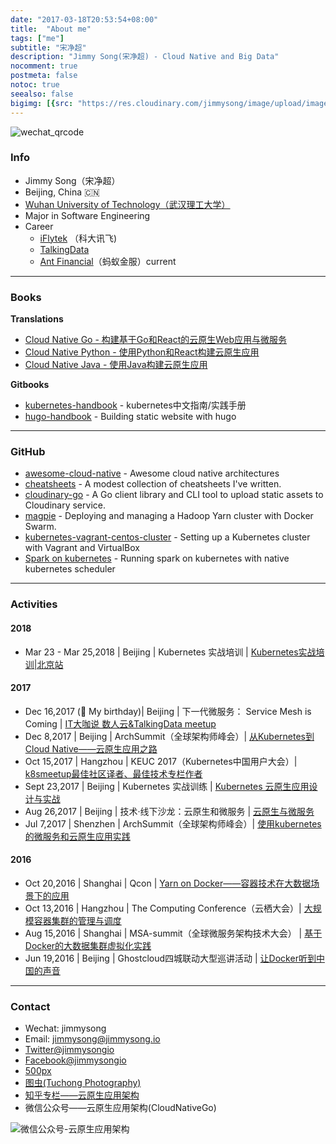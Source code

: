 ```yaml
---
date: "2017-03-18T20:53:54+08:00"
title:  "About me"
tags: ["me"]
subtitle: "宋净超"
description: "Jimmy Song(宋净超) - Cloud Native and Big Data"
nocomment: true
postmeta: false
notoc: true
seealso: false
bigimg: [{src: "https://res.cloudinary.com/jimmysong/image/upload/images/dark-side-of-the-moon.jpg", desc: "Dark Side of the Moon - Pink Floyd"}]
---
```


![wechat_qrcode](https://res.cloudinary.com/jimmysong/image/upload/images/jimmysong-wechat-qrcode.jpg)

### Info

- Jimmy Song（宋净超）
- Beijing, China 🇨🇳
- [Wuhan University of Technology（武汉理工大学）](http://www.whut.edu.cn) 
- Major in Software Engineering
- Career
  - [iFlytek](http://www.iflytek.com) （科大讯飞)
  - [TalkingData](http://www.talkingdata.com)
  - [Ant Financial](https://www.antfin.com/)（蚂蚁金服）current

---

### Books

**Translations**

- [Cloud Native Go - 构建基于Go和React的云原生Web应用与微服务](https://jimmysong.io/cloud-native-go)
- [Cloud Native Python - 使用Python和React构建云原生应用](https://jimmysong.io/posts/cloud-native-python/)
- [Cloud Native Java - 使用Java构建云原生应用](https://jimmysong.io/posts/cloud-native-java)

**Gitbooks**

- [kubernetes-handbook](https://github.com/rootsongjc/kubernetes-handbook/) - kubernetes中文指南/实践手册
- [hugo-handbook](https://github.com/rootsongjc/hugo-handbook) - Building static website with hugo

---

### GitHub

- [awesome-cloud-native](https://github.com/rootsongjc/awesome-cloud-native) - Awesome cloud native architectures
- [cheatsheets](https://jimmysong.io/cheatsheets) -  A modest collection of cheatsheets I've written.
- [cloudinary-go](https://github.com/rootsongjc/cloudinary-go) - A Go client library and CLI tool to upload static assets to Cloudinary service.
- [magpie](https://github.com/rootsongjc/magpie) - Deploying and managing a Hadoop Yarn cluster with Docker Swarm.
- [kubernetes-vagrant-centos-cluster](https://github.com/rootsongjc/kubernetes-vagrant-centos-cluster) - Setting up a Kubernetes cluster with Vagrant and VirtualBox
- [Spark on kubernetes](https://jimmysong.io/spark-on-k8s) - Running spark on kubernetes with native kubernetes scheduler

---

### Activities

#### 2018

- Mar 23 - Mar 25,2018 | Beijing | Kubernetes 实战培训 | [Kubernetes实战培训|北京站](http://dockone.io/article/2626)

#### 2017

- Dec 16,2017 (🎂 My birthday)| Beijing | 下一代微服务： Service Mesh is Coming | [IT大咖说 数人云&TalkingData meetup](http://www.itdks.com/eventlist/detail/1690)
- Dec 8,2017 | Beijing | ArchSummit（全球架构师峰会）| [从Kubernetes到Cloud Native——云原生应用之路](http://bj2017.archsummit.com/presentation/306)
- Oct  15,2017 | Hangzhou | KEUC 2017（Kubernetes中国用户大会）| [k8smeetup最佳社区译者、最佳技术专栏作者](http://keuc.k8smeetup.com/)
- Sept 23,2017 | Beijing | Kubernetes 实战训练 | [Kubernetes 云原生应用设计与实战](https://www.bagevent.com/event/791762)
- Aug 26,2017 | Beijing | 技术·线下沙龙：云原生和微服务 | [云原生与微服务](http://www.huodongxing.com/event/8401246554100)
- Jul 7,2017 | Shenzhen | ArchSummit（全球架构师峰会）| [使用kubernetes的微服务和云原生应用实践](http://sz2017.archsummit.com/presentation/1080)

#### 2016

- Oct 20,2016 | Shanghai | Qcon | [Yarn on Docker——容器技术在大数据场景下的应用](http://2016.qconshanghai.com/speakers/202253)
- Oct 13,2016 | Hangzhou | The Computing Conference（云栖大会）| [大规模容器集群的管理与调度](https://yunqi.aliyun.com/2016/hangzhou/schedule?spm=5176.8098788.535884.3.7cdb1f673uSp7Q)
- Aug 15,2016 | Shanghai | MSA-summit（全球微服务架构技术大会） | [基于Docker的大数据集群虚拟化实践](http://msa-summit.com/)
- Jun 19,2016 | Beijing | Ghostcloud四城联动大型巡讲活动 | [让Docker听到中国的声音](https://www.bagevent.com/event/97318)

---

### Contact

- Wechat: jimmysong
- Email: jimmysong@jimmysong.io
- [Twitter@jimmysongio](https://twitter.com/jimmysongio)
- [Facebook@jimmysongio](https://facebook.com/jimmysongio)
- [500px](https://500px.com/jimmysongio)
- [图虫(Tuchong Photography)](https://jimmysong.tuchong.com)
- [知乎专栏——云原生应用架构](https://zhuanlan.zhihu.com/cloud-native)
- 微信公众号——云原生应用架构(CloudNativeGo)

![微信公众号-云原生应用架构](https://res.cloudinary.com/jimmysong/image/upload/images/cloud-native-wechat-public-account.jpg)
